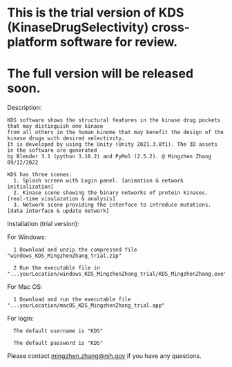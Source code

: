 # This is the trial version of KDS (KinaseDrugSelectivity) cross-platform software for review. 
# The full version will be released soon.

Description:
  
    KDS software shows the structural features in the kinase drug pockets that may distinguish one kinase 
    from all others in the human kinome that may benefit the design of the kinase drugs with desired selectivity. 
    It is developed by using the Unity (Unity 2021.3.8f1). The 3D assets in the software are generated 
    by Blender 3.1 (python 3.10.2) and PyMol (2.5.2). @ Mingzhen Zhang 09/12/2022

    KDS has three scenes:
      1. Splash screen with Login panel. [animation & network initialization]
      2. Kinase scene showing the binary networks of protein kinases. [real-time visulazation & analysis]
      3. Network scene providing the interface to introduce mutations. [data interface & update network]


Installation (trial version):

  For Windows:
  
      1 Download and unzip the compressed file "windows_KDS_MingzhenZhang_trial.zip"
      
      2 Run the executable file in "...yourLocation/windows_KDS_MingzhenZhang_trial/KDS_MingzhenZhang.exe"
 
  For Mac OS:
 
      1 Download and run the executable file "...yourLocation/macOS_KDS_MingzhenZhang_trial.app"

  For login:
  
      The default username is "KDS"
  
      The default password is "KDS"

Please contact mingzhen.zhang@nih.gov if you have any questions.
